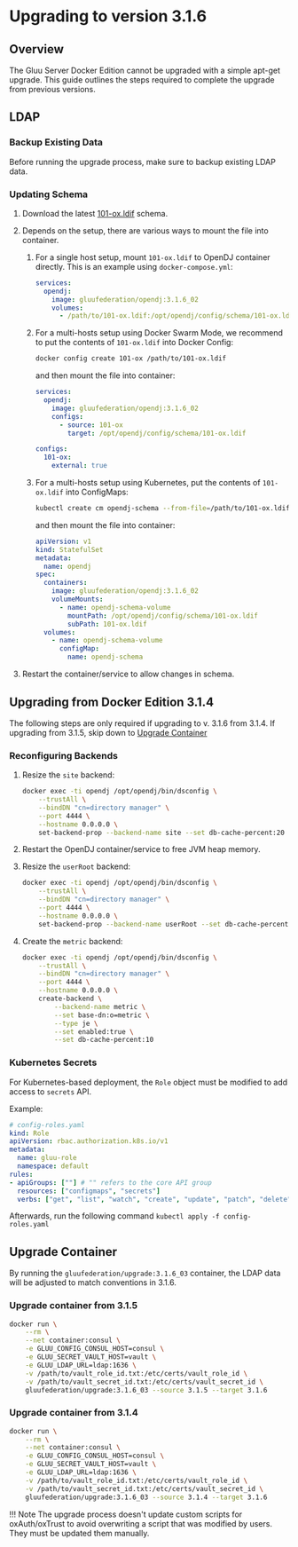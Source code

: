# Upgrading to version 3.1.6

## Overview

The Gluu Server Docker Edition cannot be upgraded with a simple apt-get upgrade. This guide outlines the steps required to complete the upgrade from previous versions.

## LDAP

### Backup Existing Data

Before running the upgrade process, make sure to backup existing LDAP data.

### Updating Schema

1.  Download the latest [101-ox.ldif](https://github.com/GluuFederation/docker-opendj/raw/3.1.6/schemas/101-ox.ldif) schema.

1.  Depends on the setup, there are various ways to mount the file into container.

    1.  For a single host setup, mount `101-ox.ldif` to OpenDJ container directly. This is an example using `docker-compose.yml`:

        ```yaml
        services:
          opendj:
            image: gluufederation/opendj:3.1.6_02
            volumes:
              - /path/to/101-ox.ldif:/opt/opendj/config/schema/101-ox.ldif
        ```

    1.  For a multi-hosts setup using Docker Swarm Mode, we recommend to put the contents of `101-ox.ldif` into Docker Config:

        ```sh
        docker config create 101-ox /path/to/101-ox.ldif
        ```

        and then mount the file into container:

        ```yaml
        services:
          opendj:
            image: gluufederation/opendj:3.1.6_02
            configs:
              - source: 101-ox
                target: /opt/opendj/config/schema/101-ox.ldif

        configs:
          101-ox:
            external: true
        ```

    1.  For a multi-hosts setup using Kubernetes, put the contents of `101-ox.ldif` into ConfigMaps:

        ```sh
        kubectl create cm opendj-schema --from-file=/path/to/101-ox.ldif
        ```

        and then mount the file into container:

        ```yaml
        apiVersion: v1
        kind: StatefulSet
        metadata:
          name: opendj
        spec:
          containers:
            image: gluufederation/opendj:3.1.6_02
            volumeMounts:
              - name: opendj-schema-volume
                mountPath: /opt/opendj/config/schema/101-ox.ldif
                subPath: 101-ox.ldif
          volumes:
            - name: opendj-schema-volume
              configMap:
                name: opendj-schema
        ```

1.  Restart the container/service to allow changes in schema.

## Upgrading from Docker Edition 3.1.4

The following steps are only required if upgrading to v. 3.1.6 from 3.1.4. If upgrading from 3.1.5, skip down to [Upgrade Container](#upgrade-container)

### Reconfiguring Backends

1.  Resize the `site` backend:

    ```sh
    docker exec -ti opendj /opt/opendj/bin/dsconfig \
        --trustAll \
        --bindDN "cn=directory manager" \
        --port 4444 \
        --hostname 0.0.0.0 \
        set-backend-prop --backend-name site --set db-cache-percent:20
    ```

1.  Restart the OpenDJ container/service to free JVM heap memory.

1.  Resize the `userRoot` backend:

    ```sh
    docker exec -ti opendj /opt/opendj/bin/dsconfig \
        --trustAll \
        --bindDN "cn=directory manager" \
        --port 4444 \
        --hostname 0.0.0.0 \
        set-backend-prop --backend-name userRoot --set db-cache-percent:70
    ```

1.  Create the `metric` backend:

    ```sh
    docker exec -ti opendj /opt/opendj/bin/dsconfig \
        --trustAll \
        --bindDN "cn=directory manager" \
        --port 4444 \
        --hostname 0.0.0.0 \
        create-backend \
            --backend-name metric \
            --set base-dn:o=metric \
            --type je \
            --set enabled:true \
            --set db-cache-percent:10
    ```

### Kubernetes Secrets

For Kubernetes-based deployment, the `Role` object must be modified to add access to `secrets` API.

Example:

```yaml
# config-roles.yaml
kind: Role
apiVersion: rbac.authorization.k8s.io/v1
metadata:
  name: gluu-role
  namespace: default
rules:
- apiGroups: [""] # "" refers to the core API group
  resources: ["configmaps", "secrets"]
  verbs: ["get", "list", "watch", "create", "update", "patch", "delete"]
```

Afterwards, run the following command `kubectl apply -f config-roles.yaml`

## Upgrade Container

By running the `gluufederation/upgrade:3.1.6_03` container, the LDAP data will be adjusted to match conventions in 3.1.6.

### Upgrade container from 3.1.5

```sh
docker run \
    --rm \
    --net container:consul \
    -e GLUU_CONFIG_CONSUL_HOST=consul \
    -e GLUU_SECRET_VAULT_HOST=vault \
    -e GLUU_LDAP_URL=ldap:1636 \
    -v /path/to/vault_role_id.txt:/etc/certs/vault_role_id \
    -v /path/to/vault_secret_id.txt:/etc/certs/vault_secret_id \
    gluufederation/upgrade:3.1.6_03 --source 3.1.5 --target 3.1.6
```

### Upgrade container from 3.1.4

```sh
docker run \
    --rm \
    --net container:consul \
    -e GLUU_CONFIG_CONSUL_HOST=consul \
    -e GLUU_SECRET_VAULT_HOST=vault \
    -e GLUU_LDAP_URL=ldap:1636 \
    -v /path/to/vault_role_id.txt:/etc/certs/vault_role_id \
    -v /path/to/vault_secret_id.txt:/etc/certs/vault_secret_id \
    gluufederation/upgrade:3.1.6_03 --source 3.1.4 --target 3.1.6
```

!!! Note
    The upgrade process doesn't update custom scripts for oxAuth/oxTrust to avoid overwriting a script that was modified by users. They must be updated them manually.
